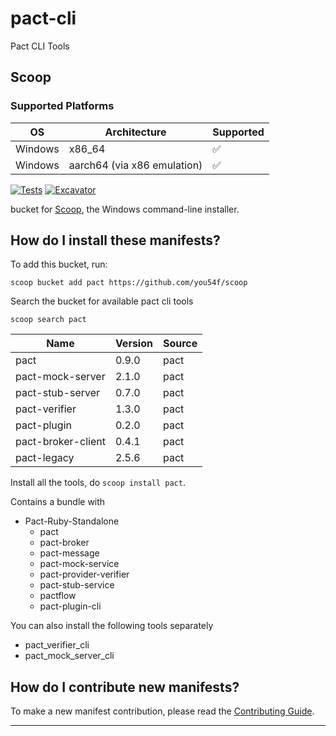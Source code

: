 # pact-cli

Pact CLI Tools

## Scoop

### Supported Platforms

| OS      | Architecture                | Supported  |
| ------- | ------------                | ---------  |
| Windows | x86_64                      |   ✅       |
| Windows | aarch64 (via x86 emulation) |   ✅       |

[![Tests](https://github.com/you54f/pact/actions/workflows/ci.yml/badge.svg)](https://github.com/you54f/pact/actions/workflows/ci.yml) [![Excavator](https://github.com/you54f/pact/actions/workflows/excavator.yml/badge.svg)](https://github.com/you54f/pact/actions/workflows/excavator.yml)

bucket for [Scoop](https://scoop.sh), the Windows command-line installer.

How do I install these manifests?
---------------------------------

To add this bucket, run:

`scoop bucket add pact https://github.com/you54f/scoop`

Search the bucket for available pact cli tools

`scoop search pact`

| Name                   |Version| Source|
| ----                   |-------| ------|
| pact                   |0.9.0  | pact  |
| pact-mock-server       |2.1.0  | pact  |
| pact-stub-server       |0.7.0  | pact  |
| pact-verifier          |1.3.0  | pact  |
| pact-plugin            |0.2.0  | pact  |
| pact-broker-client     |0.4.1  | pact  |
| pact-legacy            |2.5.6  | pact  |

Install all the tools, do `scoop install pact`.

Contains a bundle with

- Pact-Ruby-Standalone
  - pact
  - pact-broker
  - pact-message
  - pact-mock-service
  - pact-provider-verifier
  - pact-stub-service
  - pactflow
  - pact-plugin-cli

You can also install the following tools separately

<!-- - pact-plugin-cli -->
- pact_verifier_cli
- pact_mock_server_cli

How do I contribute new manifests?
----------------------------------

To make a new manifest contribution, please read the [Contributing Guide](https://github.com/you54f/.github/blob/main/.github/CONTRIBUTING.md).

----

